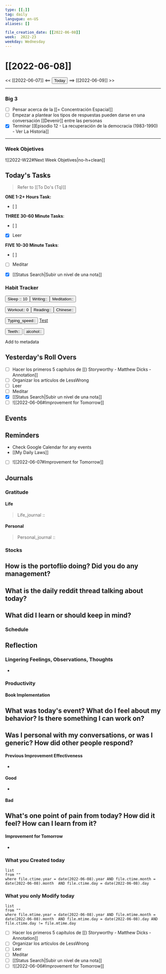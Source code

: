 ```yaml
---
type: [[¡]]
tag: daily
langugue: en-US
aliases: []

file_creation_date: [[2022-06-08]]
week:  2022-23
weekday: Wednesday
---
```


# [[2022-06-08]]
<< [[2022-06-07]] <== <button class="date_button_today">Today</button> ==> [[2022-06-09]] >>

---
### Big 3
- [ ] Pensar acerca de la [[= Concentración Espacial]]
- [ ] Empezar a plantear los tipos de respuestas pueden darse en una conversación
[[Devenir]] entre las personas
- [x] Terminar [[Episodio 12 - La recuperación de la democracia (1983-1990) - Ver La Historia]]

---
### Week Objetives 
![[2022-W22#Next Week Objetives|no-h+clean]]
## Today's Tasks
> Refer to [[To Do's (Tq)]]

**ONE 1-2+ Hours Task:**
- [ ] 





**THREE 30-60 Minute Tasks**:
- [ ] 
- [x] Leer 

**FIVE 10-30 Minute Tasks**:
- [ ] 
- [ ] Meditar
- [x] [[Status Search|Subir un nivel de una nota]] 


### Habit Tracker


<button class="date_button_today">Sleep :: 10</button><button class="date_button_today">Writing:: </button><button class="date_button_today">Meditation:: </button>

<button class="date_button_today">Workout:: 0</button><button class="date_button_today">Reading:: </button><button class="date_button_today">Chinese:: </button>

<button class="date_button_today">Typing_speed:: 
</button>
[Test](https://10fastfingers.com/typing-test/english)

<button class="date_button_today"> Teeth:: </button>
<button class="date_button_today"> alcohol:: </button>

Add to metadata


## Yesterday's Roll Overs
- [ ] Hacer los primeros 5 capítulos de [[) Storyworthy - Matthew Dicks - Annotation]]
- [ ] Organizar los artículos de LessWrong
- [ ] Leer 
- [ ] Meditar
- [x] [[Status Search|Subir un nivel de una nota]] 
- [ ] ![[2022-06-06#Improvement for Tomorrow]]

## Events 

## Reminders
- Check Google Calendar for any events
- [[My Daily Laws]]
- [ ] ![[2022-06-07#Improvement for Tomorrow]]
## Journals
### Gratitude
#### Life
>  Life_journal :: 
#### Personal
>  Personal_journal :: 




### Stocks
**How is the portoflio doing? Did you do any management?**
- 

**What is the daily reddit thread talking about today?**
- 

**What did I learn or should keep in mind?**
- 

### Schedule

## Reflection
### Lingering Feelings, Observations, Thoughts
- 
### Productivity
#### Book Implementation
**What was today's event? What do I feel about my behavior? Is there something I can work on?**
- 
**Was I personal with my conversations, or was I generic? How did other people respond?**
- 
#### Previous Improvement Effectiveness 
- 
#### Good
- 
#### Bad
**What's one point of pain from today? How did it feel? How can I learn from it?**
- 
#### Improvement for Tomorrow
- 


### What you Created today
```dataview
list
from ""
where file.ctime.year = date(2022-06-08).year AND file.ctime.month = date(2022-06-08).month  AND file.ctime.day = date(2022-06-08).day 
```

### What you only Modify today
```dataview
list
from ""
where file.mtime.year = date(2022-06-08).year AND file.mtime.month = date(2022-06-08).month  AND file.mtime.day = date(2022-06-08).day AND file.ctime.day != file.mtime.day
```


- [ ] Hacer los primeros 5 capítulos de [[) Storyworthy - Matthew Dicks - Annotation]]
- [ ] Organizar los artículos de LessWrong
- [ ] Leer 
- [ ] Meditar
- [ ] [[Status Search|Subir un nivel de una nota]] 
- [ ] ![[2022-06-06#Improvement for Tomorrow]]